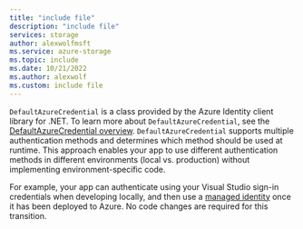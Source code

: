 ```yaml
---
title: "include file"
description: "include file"
services: storage
author: alexwolfmsft
ms.service: azure-storage
ms.topic: include
ms.date: 10/21/2022
ms.author: alexwolf
ms.custom: include file
---
```


`DefaultAzureCredential` is a class provided by the Azure Identity client library for .NET. To learn more about `DefaultAzureCredential`, see the [DefaultAzureCredential overview](/dotnet/azure/sdk/authentication#defaultazurecredential). `DefaultAzureCredential` supports multiple authentication methods and determines which method should be used at runtime. This approach enables your app to use different authentication methods in different environments (local vs. production) without implementing environment-specific code.

For example, your app can authenticate using your Visual Studio sign-in credentials when developing locally, and then use a [managed identity](../../articles/active-directory/managed-identities-azure-resources/overview.md) once it has been deployed to Azure. No code changes are required for this transition.